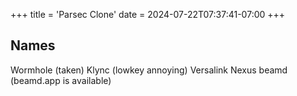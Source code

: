 +++
title = 'Parsec Clone'
date = 2024-07-22T07:37:41-07:00
+++

## Names
Wormhole (taken)
Klync (lowkey annoying)
Versalink
Nexus
beamd (beamd.app is available)

